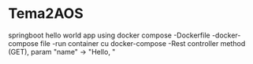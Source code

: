 # Tema2AOS

springboot hello world app using docker compose
-Dockerfile
-docker-compose file
-run container cu docker-compose
-Rest controller method (GET), param "name" -> "Hello, <name>"
